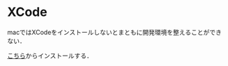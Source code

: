 # XCode

macではXCodeをインストールしないとまともに開発環境を整えることができない．

[こちら](https://apps.apple.com/jp/app/xcode/id497799835?ls=1&mt=12)からインストールする．